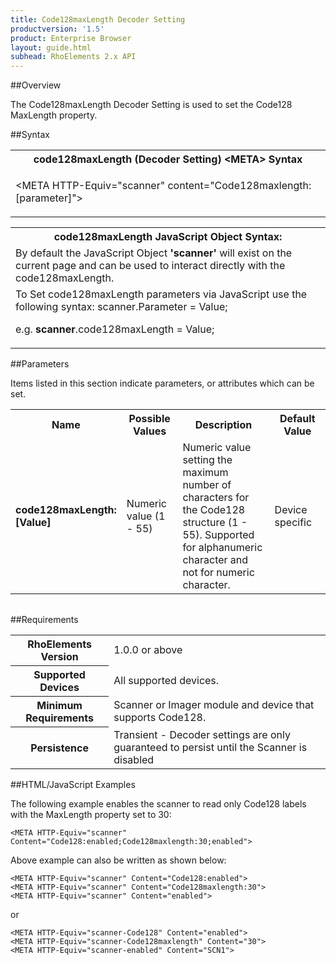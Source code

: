 ```yaml
---
title: Code128maxLength Decoder Setting
productversion: '1.5'
product: Enterprise Browser
layout: guide.html
subhead: RhoElements 2.x API
---
```


##Overview

The Code128maxLength Decoder Setting is used to set the Code128 MaxLength property.

##Syntax

<table class="re-table"><tr><th class="tableHeading">code128maxLength (Decoder Setting) &lt;META&gt; Syntax
</th></tr><tr><td class="clsSyntaxCells clsOddRow"><p>&lt;META HTTP-Equiv="scanner" content="Code128maxlength:[parameter]"&gt;</p></td></tr></table>
<table class="re-table"><tr><th class="tableHeading">code128maxLength JavaScript Object Syntax:</th></tr><tr><td class="clsSyntaxCells clsOddRow">
By default the JavaScript Object <b>'scanner'</b> will exist on the current page and can be used to interact directly with the code128maxLength.
</td></tr><tr><td class="clsSyntaxCells clsEvenRow">
To Set code128maxLength parameters via JavaScript use the following syntax: scanner.Parameter = Value;
<P />e.g. <b>scanner</b>.code128maxLength = Value;
</td></tr></table>

##Parameters


Items listed in this section indicate parameters, or attributes which can be set.
<table class="re-table"><col width="20%" /><col width="20%" /><col width="38%" /><col width="22%" /><tr><th class="tableHeading">Name</th><th class="tableHeading">Possible Values</th><th class="tableHeading">Description</th><th class="tableHeading">Default Value</th></tr><tr><td class="clsSyntaxCells clsOddRow"><b>code128maxLength:[Value]
</b></td><td class="clsSyntaxCells clsOddRow">Numeric value (1 - 55)</td><td class="clsSyntaxCells clsOddRow">Numeric value setting the maximum number of characters for the Code128 structure (1 - 55). Supported for alphanumeric character and not for numeric character.</td><td class="clsSyntaxCells clsOddRow">Device specific</td></tr></table>
<table class="re-table"><col width="78%" /><col width="8%" /><col width="1%" /><col width="5%" /><col width="1%" /><col width="5%" /><col width="2%" /></table>





##Requirements

<table class="re-table"><tr><th class="tableHeading">RhoElements Version</th><td class="clsSyntaxCell clsEvenRow">1.0.0 or above
</td></tr><tr><th class="tableHeading">Supported Devices</th><td class="clsSyntaxCell clsOddRow">All supported devices.</td></tr><tr><th class="tableHeading">Minimum Requirements</th><td class="clsSyntaxCell clsOddRow">Scanner or Imager module and device that supports Code128.</td></tr><tr><th class="tableHeading">Persistence</th><td class="clsSyntaxCell clsEvenRow">Transient - Decoder settings are only guaranteed to persist until the Scanner is disabled</td></tr></table>


##HTML/JavaScript Examples

The following example enables the scanner to read only Code128 labels with the MaxLength property set to 30:

	<META HTTP-Equiv="scanner" Content="Code128:enabled;Code128maxlength:30;enabled">
	
Above example can also be written as shown below:

	<META HTTP-Equiv="scanner" Content="Code128:enabled">
	<META HTTP-Equiv="scanner" Content="Code128maxlength:30">
	<META HTTP-Equiv="scanner" Content="enabled">
	
or

	<META HTTP-Equiv="scanner-Code128" Content="enabled">
	<META HTTP-Equiv="scanner-Code128maxlength" Content="30">
	<META HTTP-Equiv="scanner-enabled" Content="SCN1">
	





